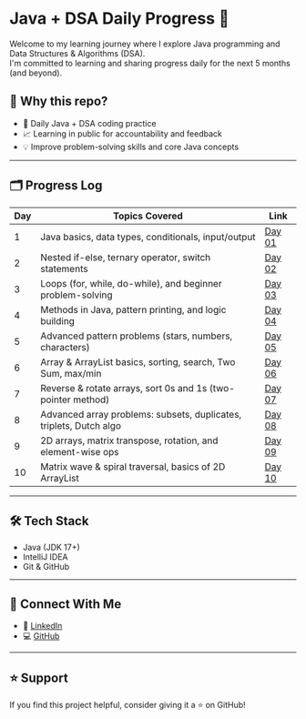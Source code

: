 # Java + DSA Daily Progress 🚀

Welcome to my learning journey where I explore Java programming and Data Structures & Algorithms (DSA).  
I'm committed to learning and sharing progress daily for the next 5 months (and beyond).

## 📌 Why this repo?
- 📅 Daily Java + DSA coding practice
- 📈 Learning in public for accountability and feedback
- 💡 Improve problem-solving skills and core Java concepts

---

## 🗂 Progress Log

| Day | Topics Covered                                               | Link                  |
|-----|--------------------------------------------------------------|-----------------------|
| 1   | Java basics, data types, conditionals, input/output          | [Day 01](./src/Day01) |
| 2   | Nested if-else, ternary operator, switch statements          | [Day 02](./src/Day02) |
| 3   | Loops (for, while, do-while), and beginner problem-solving   | [Day 03](./src/Day03) |
| 4   | Methods in Java, pattern printing, and logic building        | [Day 04](./src/Day04) |
| 5   | Advanced pattern problems (stars, numbers, characters)       | [Day 05](./src/Day05) |
| 6   | Array & ArrayList basics, sorting, search, Two Sum, max/min  | [Day 06](./src/Day06) |
| 7   | Reverse & rotate arrays, sort 0s and 1s (two-pointer method) | [Day 07](./src/Day07) |
| 8   | Advanced array problems: subsets, duplicates, triplets, Dutch algo | [Day 08](./src/Day08) |
| 9   | 2D arrays, matrix transpose, rotation, and element-wise ops  | [Day 09](./src/Day09) |
| 10  | Matrix wave & spiral traversal, basics of 2D ArrayList       | [Day 10](./src/Day10) |









---

## 🛠 Tech Stack

- Java (JDK 17+)
- IntelliJ IDEA
- Git & GitHub

---

## 🔗 Connect With Me

- 💼 [LinkedIn](https://linkedin.com/in/sadid14n)
- 💻 [GitHub](https://github.com/sadid14n)

---

## ⭐ Support

If you find this project helpful, consider giving it a ⭐ on GitHub!